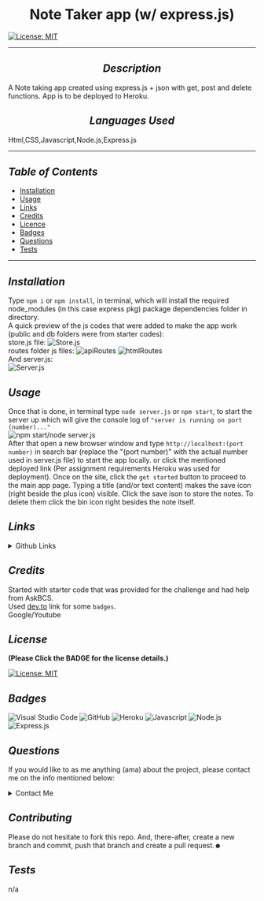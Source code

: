 # <div align="center"> **Note Taker app (w/ express.js)** </div>

[![License: MIT](https://img.shields.io/badge/License-MIT-yellow.svg)](https://choosealicense.com/licenses/mit/)

---

## <div align="center"> _Description_ </div>

A Note taking app created using express.js + json with get, post and delete functions. App is to be deployed to Heroku.

## <div align="center"> _Languages Used_ </div>

Html,CSS,Javascript,Node.js,Express.js

---

## _Table of Contents_

- [Installation](#Installation)
- [Usage](#Usage)
- [Links](#Links)
- [Credits](#Credits)
- [Licence](#Licence)
- [Badges](#Badges)
- [Questions](#Questions)
- [Tests](#Tests)

---

## _Installation_

Type `npm i` or `npm install`, in terminal, which will install the required node_modules (in this case express pkg) package dependencies folder in directory. </br> A quick preview of the js codes that were added to make the app work (public and db folders were from starter codes): </br> store.js file: ![Store.js](../Note-Taker/media/StoreJS.jpg) </br> routes folder js files: ![apiRoutes](../Note-Taker/media/apiRoutesJSFile.jpg) ![htmlRoutes](../Note-Taker/media/htmlRoutesJSFile.jpg) </br> And server.js: </br> ![Server.js](../Note-Taker/media/ServerJSFile.jpg)

## _Usage_

Once that is done, in terminal type `node server.js` or `npm start`, to start the server up which will give the console log of `"server is running on port (number)..."` </br> ![npm start/node server.js](../Note-Taker/media/ServerStartCMD.jpg) </br> After that open a new browser window and type `http://localhost:(port number)` in search bar (replace the "(port number)" with the actual number used in server.js file) to start the app locally. or click the mentioned deployed link (Per assignment requirements Heroku was used for deployment). Once on the site, click the `get started` button to proceed to the main app page. Typing a title (and/or text content) makes the save icon (right beside the plus icon) visible. Click the save ison to store the notes. To delete them click the bin icon right besides the note itself.

## _Links_

<details>

<summary>Github Links</summary>

> [Note taker](https://github.com/A-N26/Note-Taker.git)

- > [Heroku](https://note-taker-app-deployment.herokuapp.com/)

</details>

## _Credits_

Started with starter code that was provided for the challenge and had help from AskBCS. </br> Used [dev.to](https://dev.to/envoy_/150-badges-for-github-pnk#ide) link for some `badges`. </br> Google/Youtube

## _License_

**(Please Click the BADGE for the license details.)**

[![License: MIT](https://img.shields.io/badge/License-MIT-yellow.svg)](https://choosealicense.com/licenses/mit/)

## _Badges_

![Visual Studio Code](https://img.shields.io/badge/Visual_Studio_Code-0078D4?style=for-the-badge&logo=visual%20studio%20code&logoColor=white) ![GitHub](https://img.shields.io/badge/GitHub-100000?style=for-the-badge&logo=github&logoColor=white) ![Heroku](https://img.shields.io/badge/Heroku-430098?style=for-the-badge&logo=heroku&logoColor=white) ![Javascript](https://img.shields.io/badge/JavaScript-323330?style=for-the-badge&logo=javascript&logoColor=F7DF1E) ![Node.js](https://img.shields.io/badge/Node.js-43853D?style=for-the-badge&logo=node.js&logoColor=white) ![Express.js](https://img.shields.io/badge/Express.js-404D59?style=for-the-badge)

## _Questions_

If you would like to as me anything (ama) about the project, please contact me on the info mentioned below:

<details>

<summary>Contact Me</summary>

- [My GitHub Profile](https://github.com/A-N26)

- [My e-mail](A-N26@github.com)

</details>

## _Contributing_

Please do not hesitate to fork this repo. And, there-after, create a new branch and commit, push that branch and create a pull request.☻

## _Tests_

n/a
